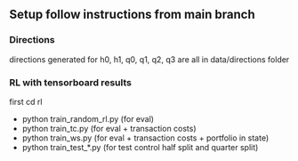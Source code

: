 ## Setup follow instructions from main branch




### Directions

directions generated for h0, h1, q0, q1, q2, q3 are all in data/directions folder


### RL with tensorboard results

first cd rl

- python train\_random\_rl.py (for eval)
- python train\_tc.py (for eval + transaction costs)
- python train\_ws.py (for eval + transaction costs + portfolio in state)
- python train\_test\_\*.py (for test control half split and quarter split)

